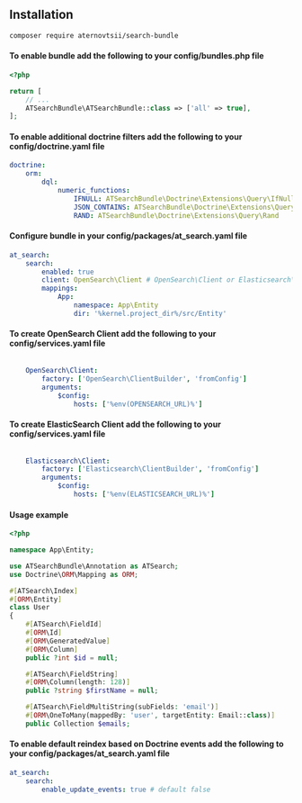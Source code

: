 ## Installation
```bash
composer require aternovtsii/search-bundle
```

#### To enable bundle add the following to your config/bundles.php file
```php
<?php

return [
    // ...
    ATSearchBundle\ATSearchBundle::class => ['all' => true],
];
```
#### To enable additional doctrine filters add the following to your config/doctrine.yaml file
```yaml
doctrine:
    orm:
        dql:
            numeric_functions:
                IFNULL: ATSearchBundle\Doctrine\Extensions\Query\IfNull
                JSON_CONTAINS: ATSearchBundle\Doctrine\Extensions\Query\JsonContains
                RAND: ATSearchBundle\Doctrine\Extensions\Query\Rand

```
#### Configure bundle in your config/packages/at_search.yaml file
```yaml
at_search:
    search:
        enabled: true
        client: OpenSearch\Client # OpenSearch\Client or Elasticsearch\Client
        mappings:
            App:
                namespace: App\Entity
                dir: '%kernel.project_dir%/src/Entity'


```

#### To create OpenSearch Client add the following to your config/services.yaml file

```yaml

    OpenSearch\Client:
        factory: ['OpenSearch\ClientBuilder', 'fromConfig']
        arguments:
            $config:
                hosts: ['%env(OPENSEARCH_URL)%']
```

#### To create ElasticSearch Client add the following to your config/services.yaml file
```yaml

    Elasticsearch\Client:
        factory: ['Elasticsearch\ClientBuilder', 'fromConfig']
        arguments:
            $config:
                hosts: ['%env(ELASTICSEARCH_URL)%']
```

#### Usage example

```php
<?php

namespace App\Entity;

use ATSearchBundle\Annotation as ATSearch;
use Doctrine\ORM\Mapping as ORM;

#[ATSearch\Index]
#[ORM\Entity]
class User
{
    #[ATSearch\FieldId]
    #[ORM\Id]
    #[ORM\GeneratedValue]
    #[ORM\Column]
    public ?int $id = null;

    #[ATSearch\FieldString]
    #[ORM\Column(length: 128)]
    public ?string $firstName = null;

    #[ATSearch\FieldMultiString(subFields: 'email')]
    #[ORM\OneToMany(mappedBy: 'user', targetEntity: Email::class)]
    public Collection $emails;
```

#### To enable default reindex based on Doctrine events add the following to your config/packages/at_search.yaml file

```yaml
at_search:
    search:
        enable_update_events: true # default false
```
